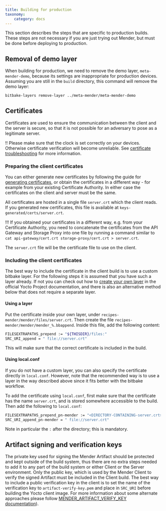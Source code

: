 ```yaml
---
title: Building for production
taxonomy:
    category: docs
---
```


This section describes the steps that are specific to production builds.
These steps are not necessary if you are just trying out Mender, but must be done before deploying to production.


## Removal of demo layer

When building for production, we need to remove the demo layer, `meta-mender-demo`, because its settings are inappropriate for production devices. Assuming you are still in the `build` directory, this command will remove the demo layer:

```bash
bitbake-layers remove-layer ../meta-mender/meta-mender-demo
```


## Certificates

Certificates are used to ensure the communication between the client and the server is secure, so that it is not possible for an adversary to pose as a legitimate server.

!! Please make sure that the clock is set correctly on your devices. Otherwise certificate verification will become unreliable. See [certificate troubleshooting](../../troubleshooting/mender-client#certificate-expired-or-not-yet-valid) for more information.


### Preparing the client certificates

You can either generate new certificates by following the guide for [generating certificates](../../administration/certificates-and-keys#generating-new-keys-and-certificates), or obtain the certificates in a different way - for example from your existing Certificate Authority. In either case the certificates on the client and server must be the same.

All certificates are hosted in a single file `server.crt` which the client reads. If you generated new certificates, this file is available at `keys-generated/certs/server.crt`.

!!! If you obtained your certificates in a different way, e.g. from your Certificate Authority, you need to concatenate the certificates from the API Gateway and Storage Proxy into one file by running a command similar to `cat api-gateway/cert.crt storage-proxy/cert.crt > server.crt`.

The `server.crt` file will be the certificate file to use on the client.

### Including the client certificates

The best way to include the certificate in the client build is to use a custom bitbake layer. For the following steps it is assumed that you have such a layer already. If not you can check out how to [create your own layer](http://www.yoctoproject.org/docs/latest/mega-manual/mega-manual.html?target=_blank#creating-your-own-layer) in the official Yocto Project documentation, and there is also an alternative method below that does not require a separate layer.

#### Using a layer

Put the certificate inside your own layer, under `recipes-mender/mender/files/server.crt`. Then create the file `recipes-mender/mender/mender_%.bbappend`. Inside this file, add the following content:

```bash
FILESEXTRAPATHS_prepend := "${THISDIR}/files:"
SRC_URI_append = " file://server.crt"
```

This will make sure that the correct certificate is included in the build.

#### Using local.conf

If you do not have a custom layer, you can also specify the certificate directly in `local.conf`. However, note that the recommended way is to use a layer in the way described above since it fits better with the bitbake workflow.

To add the certificate using `local.conf`, first make sure that the certificate has the name `server.crt`, and is stored somewhere accessible to the build. Then add the following to `local.conf`:

```bash
FILESEXTRAPATHS_prepend_pn-mender := "<DIRECTORY-CONTAINING-server.crt>:"
SRC_URI_append_pn-mender = " file://server.crt"
```

Note in particular the `:` after the directory; this is mandatory.


## Artifact signing and verification keys

The private key used for signing the Mender Artifact should be protected and kept outside of the build system, thus there are no extra steps needed to add it to any part of the build system or either Client or the Server environment. Only the public key, which is used by the Mender Client to verify the signed Artifact must be included in the Client build. 
The best way to include a public verification key in the client is to set the name of the verification key to `artifact-verify-key.pem` and place in `SRC_URI` before building the Yocto client image. For more information about some alternate approaches please follow [MENDER_ARTIFACT_VERIFY_KEY documentation](../Variables#mender-artifact-verify-key)).

